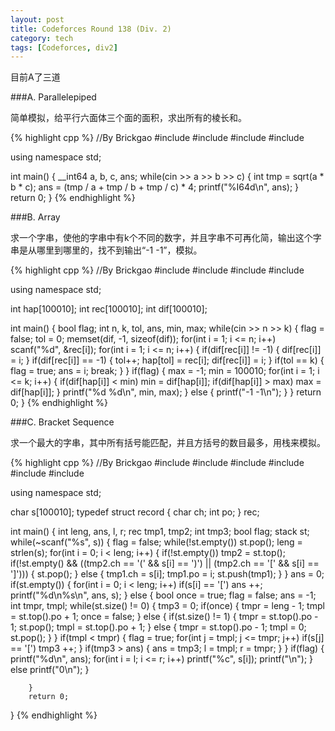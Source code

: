 ```yaml
---
layout: post
title: Codeforces Round 138 (Div. 2)
category: tech
tags: [Codeforces, div2]
---
```


目前A了三道

###A. Parallelepiped

简单模拟，给平行六面体三个面的面积，求出所有的棱长和。

{% highlight cpp %}
//By Brickgao
#include <iostream>
#include <cstdio>
#include <cstring>
#include <cmath>

using namespace std;

int main()
{
    __int64 a, b, c, ans;
    while(cin >> a >> b >> c)
    {
        int tmp = sqrt(a * b * c);
        ans = (tmp / a + tmp / b + tmp / c) * 4;
        printf("%I64d\n", ans);
    }
    return 0;
}
{% endhighlight %}

###B. Array

求一个字串，使他的字串中有k个不同的数字，并且字串不可再化简，输出这个字串是从哪里到哪里的，找不到输出“-1 -1”，模拟。

{% highlight cpp %}
//By Brickgao
#include <iostream>
#include <cstdio>
#include <cstring>
#include <cmath>

using namespace std;

int hap[100010];
int rec[100010];
int dif[100010];

int main()
{
    bool flag;
    int n, k, tol, ans, min, max;
    while(cin >> n >> k)
    {
        flag = false;
        tol = 0;
        memset(dif, -1, sizeof(dif));
        for(int i = 1; i <= n; i++)
            scanf("%d", &rec[i]);
        for(int i = 1; i <= n; i++)
        {
            if(dif[rec[i]] != -1)
            {
                dif[rec[i]] = i;
            }
            if(dif[rec[i]] == -1)
            {
                tol++;
                hap[tol] = rec[i];
                dif[rec[i]] = i;
            }
            if(tol == k)
            {
                flag = true;
                ans = i;
                break;
            }
        }
        if(flag)
        {
            max = -1;
            min = 100010;
            for(int i = 1; i <= k; i++)
            {
                if(dif[hap[i]] < min)
                    min = dif[hap[i]];
                if(dif[hap[i]] > max)
                    max = dif[hap[i]];
            }
            printf("%d %d\n", min, max);
        }
        else
        {
            printf("-1 -1\n");
        }
    }
    return 0;
}
{% endhighlight %}

###C. Bracket Sequence

求一个最大的字串，其中所有括号能匹配，并且方括号的数目最多，用栈来模拟。

{% highlight cpp %}
//By Brickgao
#include <iostream>
#include <cstdio>
#include <cstring>
#include <cmath>
#include <string>
#include <stack>

using namespace std;

char s[100010];
typedef struct record {
        char ch;
        int po;
} rec;

int main()
{
        int leng, ans, l, r;
        rec tmp1, tmp2;
        int tmp3;
        bool flag;
        stack <rec> st;
        while(~scanf("%s", s))
        {
                flag = false;
                while(!st.empty())
                        st.pop();
                leng = strlen(s);
                for(int i = 0; i < leng; i++) 
                {
                    if(!st.empty())
                        tmp2 = st.top();
                    if(!st.empty() && ((tmp2.ch == '(' && s[i] == ')') || (tmp2.ch == '[' && s[i] == ']'))) 
                    {
                        st.pop();
                    } 
                    else 
                    {
                        tmp1.ch = s[i];
                        tmp1.po = i;
                        st.push(tmp1);
                    }
                }
                ans = 0;
                if(st.empty()) 
                {
                        for(int i = 0; i < leng; i++)
                                if(s[i] == '[') ans ++;
                        printf("%d\n%s\n", ans, s);
                }
                else
                {
                        bool once = true;
                        flag = false;
                        ans = -1;
                        int tmpr, tmpl;
                        while(st.size() != 0)
                        {
                                tmp3 = 0;
                                if(once)
                                {
                                    tmpr = leng - 1;
                                    tmpl = st.top().po + 1;
                                    once = false;
                                }
                                else
                                {
                                    if(st.size() != 1)
                                    {
                                        tmpr = st.top().po - 1;
                                        st.pop();
                                        tmpl = st.top().po + 1;
                                    }
                                    else
                                    {
                                        tmpr = st.top().po  - 1;
                                        tmpl = 0;
                                        st.pop();
                                    }
                                }
                                if(tmpl < tmpr)
                                {
                                    flag = true;
                                    for(int j = tmpl; j <= tmpr; j++)
                                        if(s[j] == '[') tmp3 ++;
                                }
                                if(tmp3 > ans)
                                {
                                        ans = tmp3;
                                        l = tmpl;
                                        r = tmpr;
                                }
                        }
                        if(flag)
                        {
                            printf("%d\n", ans);
                            for(int i = l; i <= r; i++)
                                    printf("%c", s[i]);
                            printf("\n");
                        }
                        else
                            printf("0\n");
                }

        }
        return 0;
}
{% endhighlight %}
